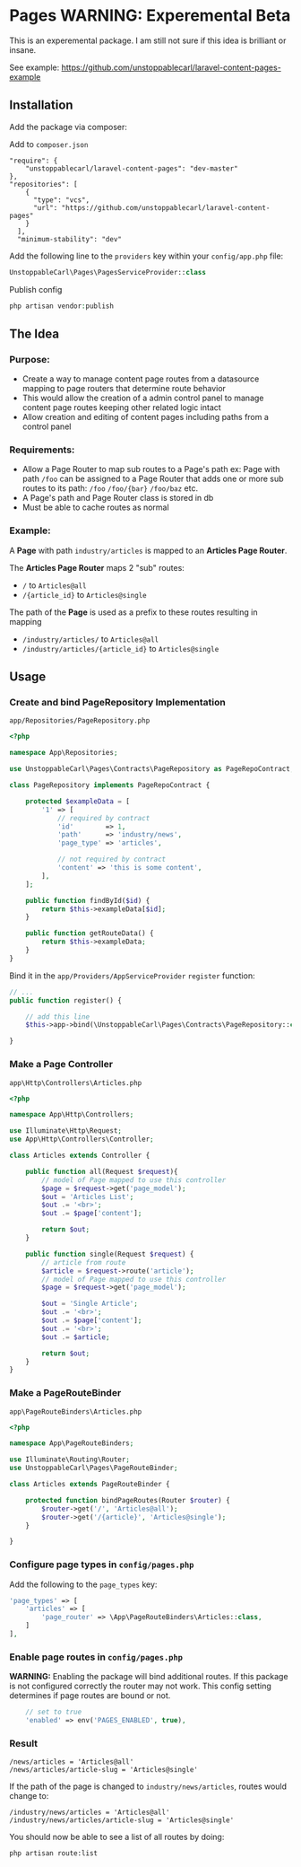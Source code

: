 
# Pages WARNING: Experemental Beta

This is an experemental package. I am still not sure if this idea is brilliant or insane.

See example: https://github.com/unstoppablecarl/laravel-content-pages-example

## Installation

Add the package via composer:

Add to `composer.json`
```
"require": {
    "unstoppablecarl/laravel-content-pages": "dev-master"
},
"repositories": [
    {
      "type": "vcs",
      "url": "https://github.com/unstoppablecarl/laravel-content-pages"
    }
  ],
  "minimum-stability": "dev"
```

Add the following line to the `providers` key within your `config/app.php` file:

```php
UnstoppableCarl\Pages\PagesServiceProvider::class
```

Publish config

```php
php artisan vendor:publish
```

## The Idea

### Purpose:

 - Create a way to manage content page routes from a datasource mapping to page routers that determine route behavior
 - This would allow the creation of a admin control panel to manage content page routes keeping other related logic intact
 - Allow creation and editing of content pages including paths from a control panel

### Requirements:

 - Allow a Page Router to map sub routes to a Page's path ex: Page with path `/foo` can be assigned to a Page Router that adds one or more sub routes to its path: `/foo` `/foo/{bar}` `/foo/baz` etc.
 - A Page's path and Page Router class is stored in db
 - Must be able to cache routes as normal

### Example:

A **Page** with path `industry/articles` is mapped to an **Articles Page Router**.

The **Articles Page Router** maps 2 "sub" routes:
 - `/` to `Articles@all`
 -  `/{article_id}` to `Articles@single`

The path of the **Page** is used as a prefix to these routes resulting in mapping

 - `/industry/articles/` to `Articles@all`
 - `/industry/articles/{article_id}` to `Articles@single`

## Usage

### Create and bind PageRepository Implementation

`app/Repositories/PageRepository.php`

```php
<?php

namespace App\Repositories;

use UnstoppableCarl\Pages\Contracts\PageRepository as PageRepoContract;

class PageRepository implements PageRepoContract {

    protected $exampleData = [
        '1' => [
            // required by contract
            'id'        => 1,
            'path'      => 'industry/news',
            'page_type' => 'articles',

            // not required by contract
            'content' => 'this is some content',
        ],
    ];

    public function findById($id) {
        return $this->exampleData[$id];
    }

    public function getRouteData() {
        return $this->exampleData;
    }
}

```

Bind it in the `app/Providers/AppServiceProvider` `register` function:

```php
// ...
public function register() {

    // add this line
    $this->app->bind(\UnstoppableCarl\Pages\Contracts\PageRepository::class, \App\Repositories\PageRepository::class);

}
```

### Make a Page Controller

`app\Http\Controllers\Articles.php`

```php
<?php

namespace App\Http\Controllers;

use Illuminate\Http\Request;
use App\Http\Controllers\Controller;

class Articles extends Controller {

    public function all(Request $request){
        // model of Page mapped to use this controller
        $page = $request->get('page_model');
        $out = 'Articles List';
        $out .= '<br>';
        $out .= $page['content'];

        return $out;
    }

    public function single(Request $request) {
        // article from route
        $article = $request->route('article');
        // model of Page mapped to use this controller
        $page = $request->get('page_model');

        $out = 'Single Article';
        $out .= '<br>';
        $out .= $page['content'];
        $out .= '<br>';
        $out .= $article;

        return $out;
    }
}
```

### Make a PageRouteBinder

`app\PageRouteBinders\Articles.php`

```php
<?php

namespace App\PageRouteBinders;

use Illuminate\Routing\Router;
use UnstoppableCarl\Pages\PageRouteBinder;

class Articles extends PageRouteBinder {

    protected function bindPageRoutes(Router $router) {
        $router->get('/', 'Articles@all');
        $router->get('/{article}', 'Articles@single');
    }

}
```

### Configure page types in `config/pages.php`

Add the following to the `page_types` key:

```php
'page_types' => [
    'articles' => [
        'page_router' => \App\PageRouteBinders\Articles::class,
    ]
],
```

### Enable page routes in  `config/pages.php`

**WARNING:** Enabling the package will bind additional routes. If this package is not configured correctly the router may not work. This config setting determines if page routes are bound or not.

```php
    // set to true
    'enabled' => env('PAGES_ENABLED', true),
```

### Result

```
/news/articles = 'Articles@all'
/news/articles/article-slug = 'Articles@single'
```

If the path of the page is changed to `industry/news/articles`, routes would change to:

```
/industry/news/articles = 'Articles@all'
/industry/news/articles/article-slug = 'Articles@single'
```

You should now be able to see a list of all routes by doing:

`php artisan route:list`
